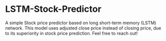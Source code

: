# LSTM-Stock-Predictor
A simple Stock price predictor based on long short-term memory (LSTM) network.
This model uses adjusted close price instead of closing price, due to its superiority in stock price prediction. Feel free to reach out!
